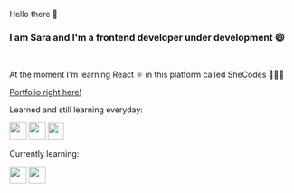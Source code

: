 Hello there 👋

<h3>I am Sara and I'm a frontend developer under development 😄</h3>
<br />
<p>At the moment I'm learning React ⚛️ in this platform called SheCodes 👩🏼‍💻</p>
<a href= "https://saradias.netlify.app">Portfolio right here!</a>
<br />

<p>Learned and still learning everyday:</p>
<div>
<img src="https://www.shecodes.io/assets/logos/technologies/html-0604a6b4c136a971d7ea5d7f5941216ae895093c636027fc3ac53297fea9a502.png" style="width:30px;height:30px;">
<img src="https://www.shecodes.io/assets/logos/technologies/css-c4554008372faa24096997403ee46f3347a87b8f1636cfb148109bac867c03bb.png" style="width:30px;height:30px;">
<img src="https://www.shecodes.io/assets/logos/technologies/javascript-66f17d0db91bf422711333a5899e3ce6e952071c8c7b747021029a41fbf42cd7.png" style="width:28px;height:29px;">
</div>
<p>Currently learning:</p>
<div>
<img src="https://upload.wikimedia.org/wikipedia/commons/thumb/a/a7/React-icon.svg/512px-React-icon.svg.png?20220125121207" style="width: 30px; height:30px;">
<img src="https://cdn3.iconfinder.com/data/icons/logos-and-brands-adobe/512/267_Python-512.png" style="width: 30px; height:30px;">
</div>
<!--

